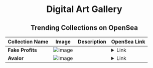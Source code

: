 <div align="center">

# Digital Art Gallery

## Trending Collections on OpenSea

| Collection Name                       | Image                                                                                     | Description                       | OpenSea Link                                                                                          |
|---------------------------------------|-------------------------------------------------------------------------------------------|-----------------------------------|--------------------------------------------------------------------------------------------------------|
| **Fake Profits** | ![Image](https://i.seadn.io/s/raw/files/c5f4d0db982e03119e2ab303009f3a9e.jpg?w=500&auto=format?w=200&auto=format) |  | <details><summary>Link</summary>[Fake Profits](https://opensea.io/collection/fake-profits)</details> |
| **Avalor** | ![Image](https://i.seadn.io/s/raw/files/835de737846230b2369d37be08aa337c.jpg?w=500&auto=format?w=200&auto=format) |  | <details><summary>Link</summary>[Avalor](https://opensea.io/collection/avalor-1)</details> |

</div>